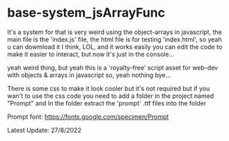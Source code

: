 # base-system_jsArrayFunc
It's a system for that is very weird using the object-arrays in javascript, the main file is the 'index.js' file, the html file is for testing 'index.html', so yeah u can dowmload it I think, LOL, and it works easily you can edit the code to make it easier to interact, but now it's just in the console...

yeah weird thing, but yeah this is a 'royalty-free' script asset for web-dev with objects & arrays in javascript
so, yeah nothing bye...

There is some css to make it look cooler but it's not required but if you wan't to use the css code you need to add a folder in the project named "Prompt"
and In the folder extract the 'prompt' .ttf files into the folder

Prompt font: https://fonts.google.com/specimen/Prompt

Latest Update: 27/8/2022
